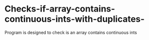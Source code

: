 # Checks-if-array-contains-continuous-ints-with-duplicates-
Program is designed to check is an array contains continuous ints
